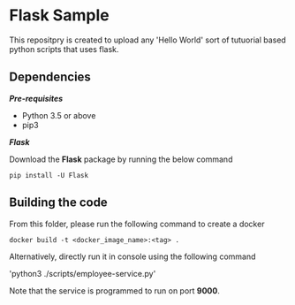 # Flask Sample

This repositpry is created to upload any 'Hello World' sort of tutuorial based python scripts that uses flask.

## Dependencies

___Pre-requisites___

* Python 3.5 or above
* pip3

___Flask___

Download the __Flask__ package by running the below command

`pip install -U Flask`

## Building the code

From this folder, please run the following command to create a docker

`docker build -t <docker_image_name>:<tag> .`

Alternatively, directly run it in console using the following command

'python3 ./scripts/employee-service.py'

Note that the service is programmed to run on port __9000__.
